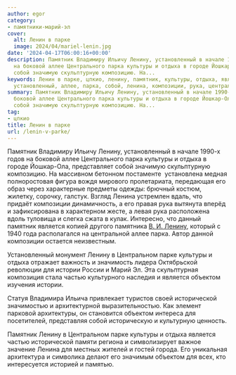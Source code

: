 ```yaml
---
author: egor
category:
- памятники-марий-эл
cover:
  alt: Ленин в парке
  image: 2024/04/mariel-lenin.jpg
date: '2024-04-17T06:00:16+00:00'
description: Памятник Владимиру Ильичу Ленину, установленный в начале 1990-х годов
  на боковой аллее Центрального парка культуры и отдыха в городе Йошкар-Ола, представляет
  собой значимую скульптурную композицию. На...
keywords: Ленин в парке, цпкио, ленину, памятник, культуры, отдыха, является, объектом,
  установленный, аллее, парка, собой, ленина, композиции, рука, центральном, парке
summary: Памятник Владимиру Ильичу Ленину, установленный в начале 1990-х годов на
  боковой аллее Центрального парка культуры и отдыха в городе Йошкар-Ола, представляет
  собой значимую скульптурную композицию. На...
tag:
- цпкио
title: Ленин в парке
url: /lenin-v-parke/
---
```


Памятник Владимиру Ильичу Ленину, установленный в начале 1990-х годов на боковой аллее Центрального парка культуры и отдыха в городе Йошкар-Ола, представляет собой значимую скульптурную композицию. На массивном бетонном постаменте  установлена медная полноростовая фигура вождя мирового пролетариата, передающая его образ через характерные предметы одежды: брючный костюм, жилетку, сорочку, галстук. Взгляд Ленина устремлен вдаль, что придаёт композиции динамичность, а его правая рука вытянута вперёд и зафиксирована в характерном жесте, а левая рука расположена вдоль туловища и слегка сжата в кулак.
Интересно, что данный памятник является копией другого памятника [В. И. Ленину](/pamyatnik-leninu/), который с 1940 года располагался на центральной аллее парка. Автор данной композиции остается неизвестным.

Установленный монумент Ленину в Центральном парке культуры и отдыха отражает важность и значимость лидера Октябрьской революции для истории России и Марий Эл. Эта скульптурная композиция стала частью культурного наследия и является объектом изучения истории.

Статуя Владимира Ильича привлекает туристов своей исторической значимостью и архитектурной выразительностью. Как элемент парковой архитектуры, он становится объектом интереса для посетителей, представляя собой историческую и культурную ценность.

Памятник Ленину в Центральном парке культуры и отдыха является частью исторической памяти региона и символизирует важное значение Ленина для местных жителей и гостей города. Его уникальная архитектура и символика делают его значимым объектом для всех, кто интересуется историей и памятью.